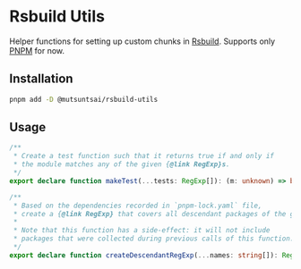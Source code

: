 # Rsbuild Utils

Helper functions for setting up custom chunks in [Rsbuild](https://rsbuild.dev/).
Supports only [PNPM](https://pnpm.io/) for now.

## Installation

```bash
pnpm add -D @mutsuntsai/rsbuild-utils
```

## Usage

```ts
/**
 * Create a test function such that it returns true if and only if
 * the module matches any of the given {@link RegExp}s.
 */
export declare function makeTest(...tests: RegExp[]): (m: unknown) => boolean;

/**
 * Based on the dependencies recorded in `pnpm-lock.yaml` file,
 * create a {@link RegExp} that covers all descendant packages of the given packages.
 *
 * Note that this function has a side-effect: it will not include
 * packages that were collected during previous calls of this function.
 */
export declare function createDescendantRegExp(...names: string[]): RegExp;
```